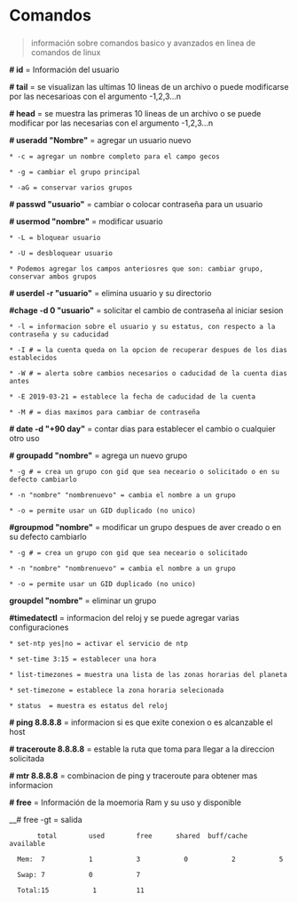 # Comandos <h5>

> información sobre comandos basico y avanzados en linea de comandos de linux

__# id__ = Información del usuario

__# tail__ = se visualizan las ultimas 10 lineas de un archivo o puede modificarse por las necesarioas con el argumento -1,2,3...n

__# head__ = se muestra las primeras 10 lineas de un archivo o se puede modificar por las necesarias con el argumento -1,2,3...n

__# useradd "Nombre"__ = agregar un usuario nuevo

    * -c = agregar un nombre completo para el campo gecos
  
    * -g = cambiar el grupo principal
  
    * -aG = conservar varios grupos
  
__# passwd "usuario"__ = cambiar o colocar contraseña para un usuario
  
__# usermod "nombre"__ = modificar usuario
  
    * -L = bloquear usuario
  
    * -U = desbloquear usuario
  
    * Podemos agregar los campos anteriosres que son: cambiar grupo, conservar ambos grupos
  
__# userdel -r "usuario"__ = elimina usuario y su directorio

__#chage -d 0 "usuario"__ = solicitar el cambio de contraseña al iniciar sesion
  
    * -l = informacion sobre el usuario y su estatus, con respecto a la contraseña y su caducidad
  
    * -I # = la cuenta queda on la opcion de recuperar despues de los dias establecidos
  
    * -W # = alerta sobre cambios necesarios o caducidad de la cuenta dias antes
  
    * -E 2019-03-21 = establece la fecha de caducidad de la cuenta
  
    * -M # = dias maximos para cambiar de contraseña
  
__# date -d "+90 day"__ = contar dias para establecer el cambio o cualquier otro uso

__# groupadd "nombre"__ = agrega un nuevo grupo
  
    * -g # = crea un grupo con gid que sea neceario o solicitado o en su defecto cambiarlo
  
    * -n "nombre" "nombrenuevo" = cambia el nombre a un grupo
  
    * -o = permite usar un GID duplicado (no unico)
  
__#groupmod "nombre"__ = modificar un grupo despues de aver creado o en su defecto cambiarlo
  
    * -g # = crea un grupo con gid que sea neceario o solicitado
  
    * -n "nombre" "nombrenuevo" = cambia el nombre a un grupo
  
    * -o = permite usar un GID duplicado (no unico)
  
__groupdel "nombre"__ = eliminar un grupo 
  
__#timedatectl__ = informacion del reloj y se puede agregar varias configuraciones
  
    * set-ntp yes|no = activar el servicio de ntp
    
    * set-time 3:15 = establecer una hora
    
    * list-timezones = muestra una lista de las zonas horarias del planeta
    
    * set-timezone = establece la zona horaria selecionada
    
    * status  = muestra es estatus del reloj

__# ping 8.8.8.8__ = informacion si es que exite conexion o es alcanzable el host

__# traceroute 8.8.8.8__ = estable la ruta que toma para llegar a la direccion solicitada

__# mtr 8.8.8.8__ = combinacion de ping y traceroute para obtener mas informacion

__# free__ = Información de la moemoria Ram y su uso y disponible 

__# free -gt = salida


           total        used        free      shared  buff/cache   available

      Mem:  7           1           3           0           2           5

      Swap: 7           0           7

      Total:15           1          11


 



  
  
